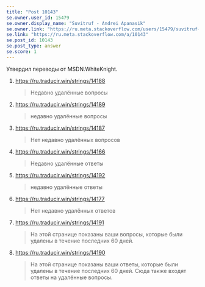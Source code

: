 ```yaml
---
title: "Post 10143"
se.owner.user_id: 15479
se.owner.display_name: "Suvitruf - Andrei Apanasik"
se.owner.link: "https://ru.meta.stackoverflow.com/users/15479/suvitruf-andrei-apanasik"
se.link: "https://ru.meta.stackoverflow.com/a/10143"
se.post_id: 10143
se.post_type: answer
se.score: 1
---
```

<p>Утвердил переводы от MSDN.WhiteKnight.</p>
<ol>
<li><p><a href="https://ru.traducir.win/strings/14188" rel="nofollow noreferrer">https://ru.traducir.win/strings/14188</a></p>
<blockquote>
<p>Недавно удалённые вопросы</p>
</blockquote>
</li>
<li><p><a href="https://ru.traducir.win/strings/14189" rel="nofollow noreferrer">https://ru.traducir.win/strings/14189</a></p>
<blockquote>
<p>недавно удалённые вопросы</p>
</blockquote>
</li>
<li><p><a href="https://ru.traducir.win/strings/14187" rel="nofollow noreferrer">https://ru.traducir.win/strings/14187</a></p>
<blockquote>
<p>Нет недавно удалённых вопросов</p>
</blockquote>
</li>
<li><p><a href="https://ru.traducir.win/strings/14166" rel="nofollow noreferrer">https://ru.traducir.win/strings/14166</a></p>
<blockquote>
<p>Недавно удалённые ответы</p>
</blockquote>
</li>
<li><p><a href="https://ru.traducir.win/strings/14192" rel="nofollow noreferrer">https://ru.traducir.win/strings/14192</a></p>
<blockquote>
<p>недавно удалённые ответы</p>
</blockquote>
</li>
<li><p><a href="https://ru.traducir.win/strings/14177" rel="nofollow noreferrer">https://ru.traducir.win/strings/14177</a></p>
<blockquote>
<p>Нет недавно удалённых ответов</p>
</blockquote>
</li>
<li><p><a href="https://ru.traducir.win/strings/14191" rel="nofollow noreferrer">https://ru.traducir.win/strings/14191</a></p>
<blockquote>
<p>На этой странице показаны ваши вопросы, которые были удалены в течение последних 60 дней.</p>
</blockquote>
</li>
<li><p><a href="https://ru.traducir.win/strings/14190" rel="nofollow noreferrer">https://ru.traducir.win/strings/14190</a></p>
<blockquote>
<p>На этой странице показаны ваши ответы, которые были удалены в течение последних 60 дней. Сюда также входят ответы на удалённые вопросы.</p>
</blockquote>
</li>
</ol>
